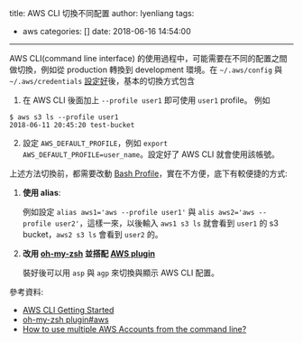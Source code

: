 title: AWS CLI 切換不同配置
author: lyenliang
tags:
  - aws
categories: []
date: 2018-06-16 14:54:00
---

AWS CLI(command line interface) 的使用過程中，可能需要在不同的配置之間做切換，例如從 production 轉換到 development 環境。在 `~/.aws/config` 與 `~/.aws/credentials` [設定好](https://docs.aws.amazon.com/cli/latest/userguide/cli-chap-getting-started.html)後，基本的切換方式包含

1. 在 AWS CLI 後面加上 `--profile user1` 即可使用 `user1` profile。
例如
```
$ aws s3 ls --profile user1
2018-06-11 20:45:20 test-bucket
```
2. 設定 `AWS_DEFAULT_PROFILE`，例如 `export AWS_DEFAULT_PROFILE=user_name`。設定好了 AWS CLI 就會使用該帳號。

上述方法切換前，都需要改動 [Bash Profile](https://superuser.com/questions/426114/understanding-bashrc-and-bash-profile)，實在不方便，底下有較便捷的方式:

1. **使用 alias**:
   
   例如設定 `alias aws1='aws --profile user1'` 與 `alis aws2='aws --profile user2'`，這樣一來，以後輸入 `aws1 s3 ls` 就會看到 `user1` 的 s3 bucket，`aws2 s3 ls` 會看到 `user2` 的。
   
2. **改用 [oh-my-zsh](https://github.com/robbyrussell/oh-my-zsh) 並搭配 [AWS plugin](https://github.com/robbyrussell/oh-my-zsh/wiki/Plugins#aws)**

   裝好後可以用 `asp` 與 `agp` 來切換與顯示 AWS CLI 配置。
   




參考資料: 
* [AWS CLI Getting Started](https://docs.aws.amazon.com/cli/latest/userguide/cli-chap-getting-started.html)
* [oh-my-zsh plugin#aws](https://github.com/robbyrussell/oh-my-zsh/wiki/Plugins#aws)
* [How to use multiple AWS Accounts from the command line?
](https://stackoverflow.com/questions/593334/how-to-use-multiple-aws-accounts-from-the-command-line)
